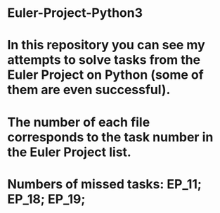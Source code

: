 # Euler-Project-Python3
# In this repository you can see my attempts to solve tasks from the Euler Project on Python (some of them are even successful).
# The number of each file corresponds to the task number in the Euler Project list.
# Numbers of missed tasks: EP_11; EP_18; EP_19;
